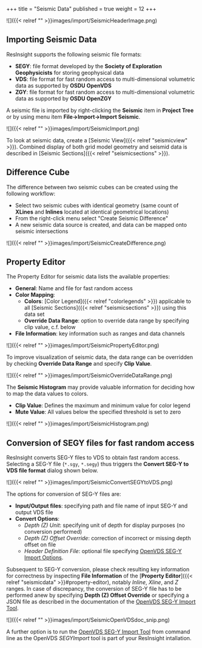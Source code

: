 +++
title = "Seismic Data"
published = true
weight = 12
+++

![]({{< relref "" >}}images/import/SeismicHeaderImage.png)

## Importing Seismic Data 
ResInsight supports the following seismic file formats:

- **SEGY**: file format developed by the **Society of Exploration Geophysicists** for storing geophysical data
- **VDS**: file format for fast random access to multi-dimensional volumetric data as supported by **OSDU OpenVDS**
- **ZGY**: file format for fast random access to multi-dimensional volumetric data as supported by **OSDU OpenZGY**

A seismic file is imported by right-clicking the **Seismic** item in **Project Tree** or by using menu item **File->Import->Import Seismic**. 

![]({{< relref "" >}}images/import/SeismicImport.png)

To look at seismic data, create a [Seismic View]({{< relref "seismicview" >}}). Combined display of both grid model geometry and seismid data is  described in [Seismic Sections]({{< relref "seismicsections" >}}).

## Difference Cube
The difference between two seismic cubes can be created using the following workflow:
- Select two seismic cubes with identical geometry (same count of **XLines** and **Inlines** located at identical geometrical locations)
- From the right-click menu select "Create Seismic Difference"
- A new seismic data source is created, and data can be mapped onto seismic intersections

![]({{< relref "" >}}images/import/SeismicCreateDifference.png)


## Property Editor
The Property Editor for seismic data lists the available properties:
- **General**: Name and file for fast random access
- **Color Mapping**: 
  - **Colors**: [Color Legend]({{< relref "colorlegends" >}}) applicable to all [Seismic Sections]({{< relref "seismicsections" >}}) using this data set 
  - **Override Data Range**: option to override data range by specifying clip value, c.f. below
- **File Information**: key information such as ranges and data channels 

![]({{< relref "" >}}images/import/SeismicPropertyEditor.png)

To improve visualization of seismic data, the data range can be overridden by checking **Override Data Range** and specify **Clip Value**.

![]({{< relref "" >}}images/import/SeismicOverrideDataRange.png)

The **Seismic Histogram** may provide valuable information for deciding how to map the data values to colors.
- **Clip Value**: Defines the maximum and minimum value for color legend
- **Mute Value**: All values below the specified threshold is set to zero

![]({{< relref "" >}}images/import/SeismicHistogram.png)


## Conversion of SEGY files for fast random access
ResInsight converts SEG-Y files to VDS to obtain fast random access.
Selecting a SEG-Y file (`*.sgy`, `*.segy`) thus triggers the **Convert SEG-Y to VDS file format** dialog shown below.

![]({{< relref "" >}}images/import/SeismicConvertSEGYtoVDS.png)

The options for conversion of SEG-Y files are:

- **Input/Output files**: specifying path and file name of input SEG-Y and output VDS file
- **Convert Options**: 
  - *Depth (Z) Unit*: specifying unit of depth for display purposes (no conversion performed)
  - *Depth (Z) Offset Override*: correction of incorrect or missing depth offset on file 
  - *Header Definition File*: optional file specifying [OpenVDS SEG-Y Import Options](https://osdu.pages.opengroup.org/platform/domain-data-mgmt-services/seismic/open-vds/tools/SEGYImport/README.html).
  
Subsequent to SEG-Y conversion, please check resulting key information for correctness by inspecting **File Information** of the [**Property Editor**]({{< relref "seismicdata" >}}#property-editor), notably *Inline*, *Xline*, and *Z* ranges.
In case of discrepancy, the conversion of SEG-Y file has to be performed anew by specifying **Depth (Z) Offset Override** or specifying a JSON file as described in the documentation of the [OpenVDS SEG-Y Import Tool](https://osdu.pages.opengroup.org/platform/domain-data-mgmt-services/seismic/open-vds/tools/SEGYImport/README.html).

![]({{< relref "" >}}images/import/SeismicOpenVDSdoc_snip.png)

A further option is to run the [OpenVDS SEG-Y Import Tool](https://osdu.pages.opengroup.org/platform/domain-data-mgmt-services/seismic/open-vds/tools/SEGYImport/README.html) from command line as the OpenVDS *SEGYImport* tool is part of your ResInsight intallation.






